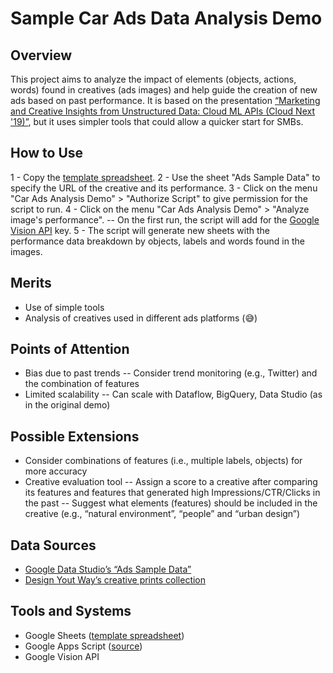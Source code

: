 # Sample Car Ads Data Analysis Demo

## Overview

This project aims to analyze the impact of elements (objects, actions, words) found in creatives (ads images) and help guide the creation of new ads based on past performance.
It is based on the presentation [“Marketing and Creative Insights from Unstructured Data: Cloud ML APIs (Cloud Next '19)”](https://www.youtube.com/watch?v=78kM5vyN4nk), but it uses simpler tools that could allow a quicker start for SMBs.

## How to Use

1 - Copy the [template spreadsheet](https://docs.google.com/spreadsheets/d/1KZ0W8KH-MZGry0-10BWzzYUBwr0DxeCcEowf5uXZDHY/copy).
2 - Use the sheet "Ads Sample Data" to specify the URL of the creative and its performance.
3 - Click on the menu "Car Ads Analysis Demo" > "Authorize Script" to give permission for the script to run.
4 - Click on the menu "Car Ads Analysis Demo" > "Analyze image's performance".
-- On the first run, the script will add for the [Google Vision API](https://cloud.google.com/vision/) key.
5 - The script will generate new sheets with the performance data breakdown by objects, labels and words found in the images.

## Merits

- Use of simple tools
- Analysis of creatives used in different ads platforms (😅)

## Points of Attention

- Bias due to past trends
  -- Consider trend monitoring (e.g., Twitter) and the combination of features
- Limited scalability
  -- Can scale with Dataflow, BigQuery, Data Studio (as in the original demo)

## Possible Extensions

- Consider combinations of features (i.e., multiple labels, objects) for more accuracy
- Creative evaluation tool
  -- Assign a score to a creative after comparing its features and features that generated high Impressions/CTR/Clicks in the past
  -- Suggest what elements (features) should be included in the creative (e.g., “natural environment”, “people” and “urban design”)

## Data Sources

- [Google Data Studio’s “Ads Sample Data”](https://datastudio.google.com/c/u/0/reporting/0B_U5RNpwhcE6ckdmZEJ0ZDJXUnM/preview)
- [Design Yout Way’s creative prints collection](https://www.designyourway.net/blog/inspiration/70-creative-print-ads-from-the-automotive-industry/)

## Tools and Systems

- Google Sheets ([template spreadsheet](https://docs.google.com/spreadsheets/d/1KZ0W8KH-MZGry0-10BWzzYUBwr0DxeCcEowf5uXZDHY/))
- Google Apps Script ([source](https://github.com/mshcruz/SampleCarAdsDataAnalysis))
- Google Vision API
